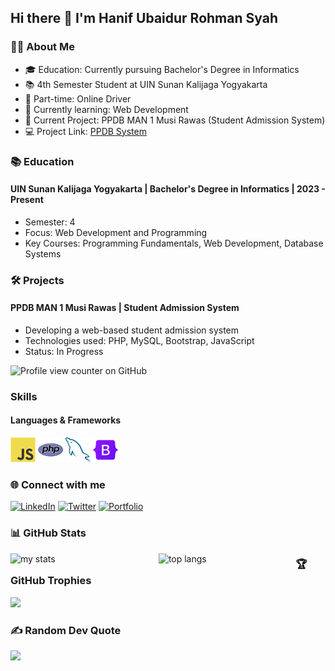 ## Hi there 👋 I'm Hanif Ubaidur Rohman Syah

### 👨‍💻 About Me
- 🎓 Education: Currently pursuing Bachelor's Degree in Informatics
- 📚 4th Semester Student at UIN Sunan Kalijaga Yogyakarta
- 💼 Part-time: Online Driver
- 🌱 Currently learning: Web Development
- 🚀 Current Project: PPDB MAN 1 Musi Rawas (Student Admission System)
- 💻 Project Link: [PPDB System](https://github.com/hanipubaidur/PPDB)

### 📚 Education
#### UIN Sunan Kalijaga Yogyakarta | Bachelor's Degree in Informatics | 2023 - Present
- Semester: 4
- Focus: Web Development and Programming
- Key Courses: Programming Fundamentals, Web Development, Database Systems

### 🛠️ Projects
#### PPDB MAN 1 Musi Rawas | Student Admission System
- Developing a web-based student admission system
- Technologies used: PHP, MySQL, Bootstrap, JavaScript
- Status: In Progress

![Profile view counter on GitHub](https://komarev.com/ghpvc/?username=hanipubaidur)

### Skills
#### Languages & Frameworks
<p align="left">
  <img src="https://raw.githubusercontent.com/devicons/devicon/master/icons/javascript/javascript-original.svg" alt="javascript" width="40" height="40"/>
  <img src="https://raw.githubusercontent.com/devicons/devicon/master/icons/php/php-original.svg" alt="php" width="40" height="40"/>
  <img src="https://raw.githubusercontent.com/devicons/devicon/master/icons/mysql/mysql-original.svg" alt="mysql" width="40" height="40"/>
  <img src="https://raw.githubusercontent.com/devicons/devicon/master/icons/bootstrap/bootstrap-original.svg" alt="bootstrap" width="40" height="40"/>
  <!-- Add more technology icons as needed -->
</p>

### 🌐 Connect with me
[![LinkedIn](https://img.shields.io/badge/LinkedIn-0077B5?style=for-the-badge&logo=linkedin&logoColor=white)](https://linkedin.com/in/your-username)
[![Twitter](https://img.shields.io/badge/Twitter-1DA1F2?style=for-the-badge&logo=twitter&logoColor=white)](https://twitter.com/your-username)
[![Portfolio](https://img.shields.io/badge/Portfolio-FF5722?style=for-the-badge&logo=google-chrome&logoColor=white)](https://your-portfolio.com)

### 📊 GitHub Stats
<img alt="my stats" align="left" width="47%" src="https://github-readme-stats.vercel.app/api?username=hanipubaidur"/>
<img alt="top langs" align="left" width="43.6%" src="https://github-readme-stats.vercel.app/api/top-langs/?username=hanipubaidur&layout=compact"/>

### 🏆 GitHub Trophies
![](https://github-profile-trophy.vercel.app/?username=hanipubaidur&theme=radical&no-frame=false&no-bg=true&margin-w=4)

### ✍️ Random Dev Quote
![](https://quotes-github-readme.vercel.app/api?type=horizontal&theme=radical)
